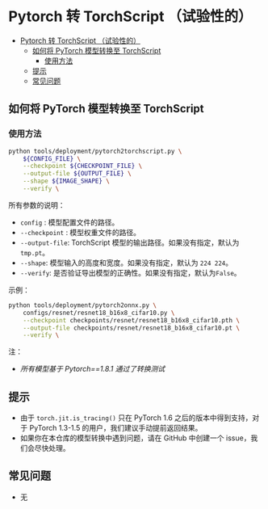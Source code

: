 # Pytorch 转 TorchScript （试验性的）

<!-- TOC -->

- [Pytorch 转 TorchScript （试验性的）](#pytorch-torchscript)
  - [如何将 PyTorch 模型转换至 TorchScript](#id1)
    - [使用方法](#id2)
  - [提示](#id3)
  - [常见问题](#id4)

<!-- TOC -->

## 如何将 PyTorch 模型转换至 TorchScript

### 使用方法

```bash
python tools/deployment/pytorch2torchscript.py \
    ${CONFIG_FILE} \
    --checkpoint ${CHECKPOINT_FILE} \
    --output-file ${OUTPUT_FILE} \
    --shape ${IMAGE_SHAPE} \
    --verify \
```

所有参数的说明：

- `config` : 模型配置文件的路径。
- `--checkpoint` : 模型权重文件的路径。
- `--output-file`: TorchScript 模型的输出路径。如果没有指定，默认为 `tmp.pt`。
- `--shape`: 模型输入的高度和宽度。如果没有指定，默认为 `224 224`。
- `--verify`: 是否验证导出模型的正确性。如果没有指定，默认为`False`。

示例：

```bash
python tools/deployment/pytorch2onnx.py \
    configs/resnet/resnet18_b16x8_cifar10.py \
    --checkpoint checkpoints/resnet/resnet18_b16x8_cifar10.pth \
    --output-file checkpoints/resnet/resnet18_b16x8_cifar10.pt \
    --verify \
```

注：

- *所有模型基于 Pytorch==1.8.1 通过了转换测试*

## 提示

- 由于 `torch.jit.is_tracing()` 只在 PyTorch 1.6 之后的版本中得到支持，对于 PyTorch 1.3-1.5 的用户，我们建议手动提前返回结果。
- 如果你在本仓库的模型转换中遇到问题，请在 GitHub 中创建一个 issue，我们会尽快处理。

## 常见问题

- 无
